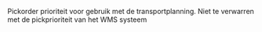 Pickorder prioriteit voor gebruik met de transportplanning. Niet te verwarren met de pickprioriteit van het WMS systeem